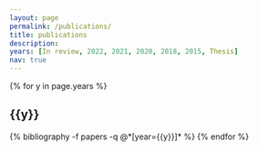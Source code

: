 ```yaml
---
layout: page
permalink: /publications/
title: publications
description:
years: [In review, 2022, 2021, 2020, 2018, 2015, Thesis]
nav: true
---
```


<div class="publications">

{% for y in page.years %}
  <h2 class="year">{{y}}</h2>
  {% bibliography -f papers -q @*[year={{y}}]* %}
{% endfor %}

</div>
